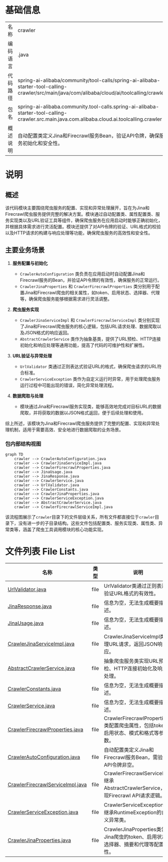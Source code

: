 # 基础信息

|      |      |
|------|------|
| 名称 | crawler |
| 编码语言 | .java |
| 代码路径 | spring-ai-alibaba/community/tool-calls/spring-ai-alibaba-starter-tool-calling-crawler/src/main/java/com/alibaba/cloud/ai/toolcalling/crawler |
| 包名 | spring-ai-alibaba.community.tool-calls.spring-ai-alibaba-starter-tool-calling-crawler.src.main.java.com.alibaba.cloud.ai.toolcalling.crawler |
| 概述说明 | 自动配置类定义Jina和Firecrawl服务Bean，验证API令牌，确保服务初始化和安全性。 |

# 说明

## 概述
该代码模块主要围绕爬虫服务的配置、实现和异常处理展开，旨在为Jina和Firecrawl爬虫服务提供完整的解决方案。模块通过自动配置类、属性配置类、服务实现类以及URL验证工具等组件，确保爬虫服务在应用启动时能够正确初始化，并根据具体需求进行灵活配置。模块还提供了对API令牌的验证、URL格式的校验以及HTTP请求的构建与响应处理等功能，确保爬虫服务的高效性和安全性。

## 主要业务场景
1. **服务配置与初始化**  
   - `CrawlerAutoConfiguration` 类负责在应用启动时自动配置Jina和Firecrawl服务的Bean，并验证API令牌的有效性，确保服务的正常运行。
   - `CrawlerJinaProperties` 和 `CrawlerFirecrawlProperties` 类分别用于配置Jina和Firecrawl爬虫的相关属性，如token、启用状态、选择器、代理等，确保爬虫服务能够根据需求进行灵活调整。

2. **爬虫服务实现**  
   - `CrawlerJinaServiceImpl` 和 `CrawlerFirecrawlServiceImpl` 类分别实现了Jina和Firecrawl爬虫服务的核心逻辑，包括URL请求处理、数据爬取以及JSON格式的响应返回。
   - `AbstractCrawlerService` 类作为抽象基类，提供了URL预检、HTTP连接初始化和响应处理等通用功能，提高了代码的可维护性和扩展性。

3. **URL验证与异常处理**  
   - `UrlValidator` 类通过正则表达式验证URL的格式，确保爬虫请求的URL符合标准。
   - `CrawlerServiceException` 类作为自定义运行时异常，用于处理爬虫服务运行过程中可能出现的错误，简化异常处理流程。

4. **数据爬取与处理**  
   - 模块通过Jina和Firecrawl服务实现类，能够高效地完成对目标URL的数据爬取，并将获取的数据以JSON格式返回，便于后续处理和使用。

综上所述，该模块为Jina和Firecrawl爬虫服务提供了完整的配置、实现和异常处理机制，适用于需要高效、安全地进行数据爬取的业务场景。


### 包内部结构视图

```mermaid
graph TD
    crawler --> CrawlerAutoConfiguration.java
    crawler --> CrawlerJinaServiceImpl.java
    crawler --> CrawlerFirecrawlProperties.java
    crawler --> JinaUsage.java
    crawler --> JinaResponse.java
    crawler --> CrawlerService.java
    crawler --> UrlValidator.java
    crawler --> CrawlerConstants.java
    crawler --> CrawlerJinaProperties.java
    crawler --> CrawlerServiceException.java
    crawler --> AbstractCrawlerService.java
    crawler --> CrawlerFirecrawlServiceImpl.java
```

该流程图展示了`crawler`目录下的文件层级关系，所有文件都直接位于`crawler`目录下，没有进一步的子目录结构。这些文件包括配置类、服务实现类、属性类、异常类等，涵盖了爬虫工具调用模块的核心功能实现。

# 文件列表 File List

| 名称   | 类型  | 说明 |
|-------|------|-------------|
| [UrlValidator.java](UrlValidator.md) | file | UrlValidator类通过正则表达式验证URL格式的有效性。 |
| [JinaResponse.java](JinaResponse.md) | file | 信息为空，无法生成概要描述。 |
| [JinaUsage.java](JinaUsage.md) | file | 信息为空，无法生成概要描述。 |
| [CrawlerJinaServiceImpl.java](CrawlerJinaServiceImpl.md) | file | CrawlerJinaServiceImpl类处理URL请求，返回JSON响应。 |
| [AbstractCrawlerService.java](AbstractCrawlerService.md) | file | 抽象爬虫服务类实现URL预检、HTTP连接初始化及响应处理。 |
| [CrawlerConstants.java](CrawlerConstants.md) | file | 信息为空，无法生成概要描述。 |
| [CrawlerService.java](CrawlerService.md) | file | 信息为空，无法生成概要描述。 |
| [CrawlerFirecrawlProperties.java](CrawlerFirecrawlProperties.md) | file | CrawlerFirecrawlProperties类配置爬虫属性，包括token、启用状态、模式和格式等参数。 |
| [CrawlerAutoConfiguration.java](CrawlerAutoConfiguration.md) | file | 自动配置类定义Jina和Firecrawl服务Bean，需验证API令牌非空。 |
| [CrawlerFirecrawlServiceImpl.java](CrawlerFirecrawlServiceImpl.md) | file | CrawlerFirecrawlServiceImpl继承AbstractCrawlerService，实现Firecrawl API请求逻辑。 |
| [CrawlerServiceException.java](CrawlerServiceException.md) | file | CrawlerServiceException是继承RuntimeException的自定义异常类。 |
| [CrawlerJinaProperties.java](CrawlerJinaProperties.md) | file | CrawlerJinaProperties类包含Jina爬虫的token、启用状态、选择器、摘要和代理等配置属性。 |


